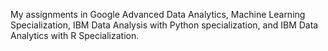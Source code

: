 My assignments in Google Advanced Data Analytics, Machine Learning Specialization, IBM Data Analysis with Python specialization, and IBM Data Analytics with R Specialization.
